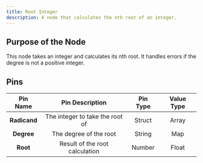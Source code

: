 ```yaml
---
title: Root Integer
description: A node that calculates the nth root of an integer.
---
```


## Purpose of the Node
This node takes an integer and calculates its nth root. It handles errors if the degree is not a positive integer.

## Pins

| Pin Name | Pin Description | Pin Type | Value Type |
|:----------:|:-------------:|:------:|:------:|
| **Radicand** | The integer to take the root of | Struct | Array |
| **Degree** | The degree of the root | String | Map |
| **Root** | Result of the root calculation | Number | Float |
